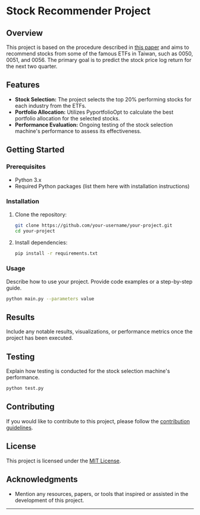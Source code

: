 # Stock Recommender Project

## Overview

This project is based on the procedure described in [this paper](https://ieeexplore.ieee.org/document/8456121) 
and aims to recommend stocks from some of the famous ETFs in Taiwan, such as 0050, 0051, and 0056. 
The primary goal is to predict the stock price log return for the next two quarter.

## Features

- **Stock Selection:** The project selects the top 20% performing stocks for each industry from the ETFs.
- **Portfolio Allocation:** Utilizes PyportfolioOpt to calculate the best portfolio allocation for the selected stocks.
- **Performance Evaluation:** Ongoing testing of the stock selection machine's performance to assess its effectiveness.

## Getting Started

### Prerequisites

- Python 3.x
- Required Python packages (list them here with installation instructions)

### Installation

1. Clone the repository:

   ```bash
   git clone https://github.com/your-username/your-project.git
   cd your-project
   ```

2. Install dependencies:

   ```bash
   pip install -r requirements.txt
   ```

### Usage

Describe how to use your project. Provide code examples or a step-by-step guide.

```bash
python main.py --parameters value
```

## Results

Include any notable results, visualizations, or performance metrics once the project has been executed.

## Testing

Explain how testing is conducted for the stock selection machine's performance.

```bash
python test.py
```

## Contributing

If you would like to contribute to this project, please follow the [contribution guidelines](CONTRIBUTING.md).

## License

This project is licensed under the [MIT License](LICENSE).

## Acknowledgments

- Mention any resources, papers, or tools that inspired or assisted in the development of this project.

---
